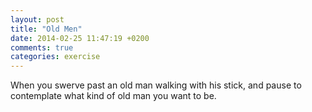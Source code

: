 ```yaml
---
layout: post
title: "Old Men"
date: 2014-02-25 11:47:19 +0200
comments: true
categories: exercise
---
```

When you swerve past an old man walking with his stick, and pause to
contemplate what kind of old man you want to be.
